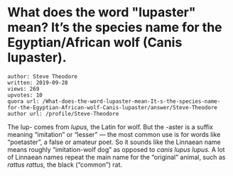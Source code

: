 # What does the word "lupaster" mean? It’s the species name for the Egyptian/African wolf (Canis lupaster).

	author: Steve Theodore
	written: 2019-09-28
	views: 269
	upvotes: 10
	quora url: /What-does-the-word-lupaster-mean-It-s-the-species-name-for-the-Egyptian-African-wolf-Canis-lupaster/answer/Steve-Theodore
	author url: /profile/Steve-Theodore


The lup- comes from _lupus,_ the Latin for wolf. But the -aster is a suffix meaning “imitation” or “lesser” — the most common use is for words like “poetaster”, a false or amateur poet. So it sounds like the Linnaean name means roughly “imitation-wolf dog” as opposed to _canis lupus lupus._ A lot of Linnaean names repeat the main name for the “original” animal, such as _rattus rattus,_ the black (“common”) rat.

